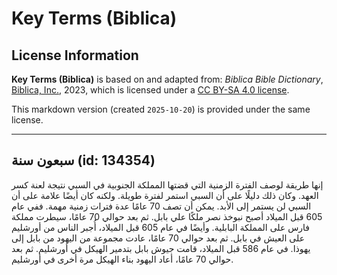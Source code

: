 # Key Terms (Biblica)

## License Information

**Key Terms (Biblica)** is based on and adapted from: _Biblica Bible Dictionary_, [Biblica, Inc.](https://www.biblica.com/), 2023, which is licensed under a [CC BY-SA 4.0 license](https://creativecommons.org/licenses/by-sa/4.0/legalcode.en).

This markdown version (created `2025-10-20`) is provided under the same license.



--------------------------------

## سبعون سنة (id: 134354)

إنها طريقة لوصف الفترة الزمنية التي قضتها المملكة الجنوبية في السبي نتيجة لعنة كسر العهد. وكان ذلك دليلًا على أن السبي استمر لفترة طويلة. ولكنه كان أيضًا علامة على أن السبي لن يستمر إلى الأبد. يمكن أن تصف 70 عامًا عدة فترات زمنية مهمة. ففي عام 605 قبل الميلاد أصبح نبوخذ نصر ملكًا علي بابل. ثم بعد حوالي 70 عامًا، سيطرت مملكة فارس على المملكة البابلية. وأيضًا في عام 605 قبل الميلاد، أُجبر الناس من أورشليم على العيش في بابل. ثم بعد حوالي 70 عامًا، عادت مجموعة من اليهود من بابل إلى يهوذا. في عام 586 قبل الميلاد، قامت جيوش بابل بتدمير الهيكل في أورشليم. ثم بعد حوالي 70 عامًا، أعاد اليهود بناء الهيكل مرة أخرى في أورشليم.


